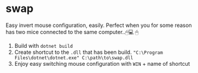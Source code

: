 # swap
Easy invert mouse configuration, easily. Perfect when you for some reason has two mice connected
to the same computer..🖱💻 🖱

1. Build with `dotnet build`
2. Create shortcut to the `.dll` that has been build.
	`"C:\Program Files\dotnet\dotnet.exe" C:\path\to\swap.dll`
3. Enjoy easy switching mouse configuration with `WIN` + name of shortcut


